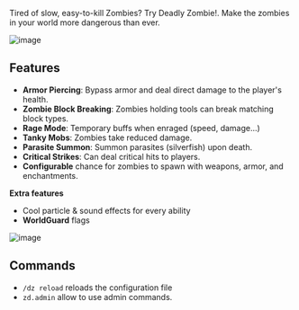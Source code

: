 Tired of slow, easy-to-kill Zombies? Try Deadly Zombie!. Make the zombies in your world more dangerous than ever.

![image](https://github.com/user-attachments/assets/9b628bd9-f92e-4d21-bf58-3f8039309d89)

## Features
- **Armor Piercing**: Bypass armor and deal direct damage to the player's health.
- **Zombie Block Breaking**: Zombies holding tools can break matching block types.
- **Rage Mode**: Temporary buffs when enraged (speed, damage...) 
- **Tanky Mobs**: Zombies take reduced damage.
- **Parasite Summon**: Summon parasites (silverfish) upon death.
- **Critical Strikes**: Can deal critical hits to players.
- **Configurable** chance for zombies to spawn with weapons, armor, and enchantments.
  
**Extra features**
- Cool particle & sound effects for every ability
- **WorldGuard** flags

![image](https://github.com/user-attachments/assets/31b13b0c-d8e2-4634-813e-280ae6d081d7)

## Commands
- `/dz reload` reloads the configuration file
- `zd.admin` allow to use admin commands.

